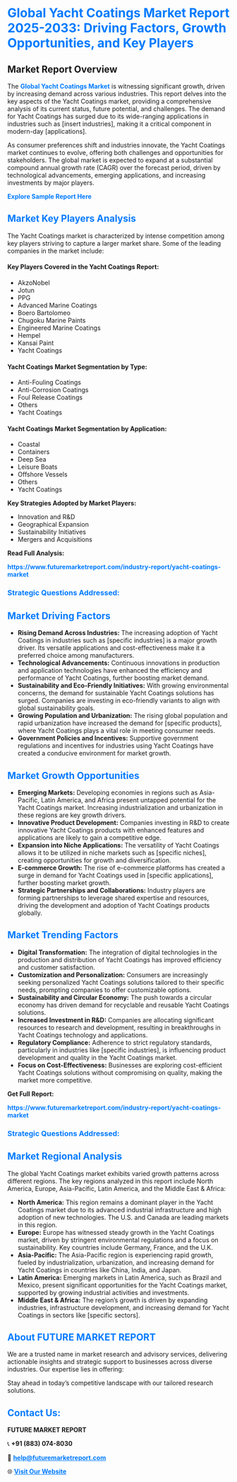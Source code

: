 <h1 style="color: #007BFF;">Global Yacht Coatings Market Report 2025-2033: Driving Factors, Growth Opportunities, and Key Players</h1>

<section id="overview">
<h2>Market Report Overview</h2>
<p>The <a href="https://www.futuremarketreport.com/industry-report/yacht-coatings-market" style="color: #007BFF; text-decoration: none;"><strong>Global Yacht Coatings Market</strong></a> is witnessing significant growth, driven by increasing demand across various industries. This report delves into the key aspects of the Yacht Coatings market, providing a comprehensive analysis of its current status, future potential, and challenges. The demand for Yacht Coatings has surged due to its wide-ranging applications in industries such as [insert industries], making it a critical component in modern-day [applications].</p>
<p>As consumer preferences shift and industries innovate, the Yacht Coatings market continues to evolve, offering both challenges and opportunities for stakeholders. The global market is expected to expand at a substantial compound annual growth rate (CAGR) over the forecast period, driven by technological advancements, emerging applications, and increasing investments by major players.</p>
</section>

<section id="overview">
<p><a href="https://www.futuremarketreport.com/request-sample/reportId=97103" style="color: #007BFF; text-decoration: none;"><strong>Explore Sample Report Here</strong></a></p>
</section>

<section id="key-players">
<h2 style="color: #007BFF;">Market Key Players Analysis</h2>
<p>The Yacht Coatings market is characterized by intense competition among key players striving to capture a larger market share. Some of the leading companies in the market include:</p>
<h4>Key Players Covered in the Yacht Coatings Report:</h4>
<ul><li>AkzoNobel</li><li>Jotun</li><li>PPG</li><li>Advanced Marine Coatings</li><li>Boero Bartolomeo</li><li>Chugoku Marine Paints</li><li>Engineered Marine Coatings</li><li>Hempel</li><li>Kansai Paint</li><li>Yacht Coatings</li></ul>
<h4>Yacht Coatings Market Segmentation by Type:</h4>
<ul><li>Anti-Fouling Coatings</li><li>Anti-Corrosion Coatings</li><li>Foul Release Coatings</li><li>Others</li><li>Yacht Coatings</li></ul>

<h4>Yacht Coatings Market Segmentation by Application:</h4>
<ul><li>Coastal</li><li>Containers</li><li>Deep Sea</li><li>Leisure Boats</li><li>Offshore Vessels</li><li>Others</li><li>Yacht Coatings</li></ul>
<p><strong>Key Strategies Adopted by Market Players:</strong></p>
<ul>
<li>Innovation and R&D</li>
<li>Geographical Expansion</li>
<li>Sustainability Initiatives</li>
<li>Mergers and Acquisitions</li>
</ul>
</section>

<section>
<p><strong>Read Full Analysis: </strong></p><a href="https://www.futuremarketreport.com/industry-report/yacht-coatings-market" style="color: #007BFF; text-decoration: none;"><strong>https://www.futuremarketreport.com/industry-report/yacht-coatings-market</strong></a>
<h3 style="color: #007BFF;">Strategic Questions Addressed:</h3>
</section>

<section id="driving-factors">
<h2 style="color: #007BFF;">Market Driving Factors</h2>
<ul>
<li><strong>Rising Demand Across Industries:</strong> The increasing adoption of Yacht Coatings in industries such as [specific industries] is a major growth driver. Its versatile applications and cost-effectiveness make it a preferred choice among manufacturers.</li>
<li><strong>Technological Advancements:</strong> Continuous innovations in production and application technologies have enhanced the efficiency and performance of Yacht Coatings, further boosting market demand.</li>
<li><strong>Sustainability and Eco-Friendly Initiatives:</strong> With growing environmental concerns, the demand for sustainable Yacht Coatings solutions has surged. Companies are investing in eco-friendly variants to align with global sustainability goals.</li>
<li><strong>Growing Population and Urbanization:</strong> The rising global population and rapid urbanization have increased the demand for [specific products], where Yacht Coatings plays a vital role in meeting consumer needs.</li>
<li><strong>Government Policies and Incentives:</strong> Supportive government regulations and incentives for industries using Yacht Coatings have created a conducive environment for market growth.</li>
</ul>
</section>

<section id="growth-opportunities">
<h2 style="color: #007BFF;">Market Growth Opportunities</h2>
<ul>
<li><strong>Emerging Markets:</strong> Developing economies in regions such as Asia-Pacific, Latin America, and Africa present untapped potential for the Yacht Coatings market. Increasing industrialization and urbanization in these regions are key growth drivers.</li>
<li><strong>Innovative Product Development:</strong> Companies investing in R&D to create innovative Yacht Coatings products with enhanced features and applications are likely to gain a competitive edge.</li>
<li><strong>Expansion into Niche Applications:</strong> The versatility of Yacht Coatings allows it to be utilized in niche markets such as [specific niches], creating opportunities for growth and diversification.</li>
<li><strong>E-commerce Growth:</strong> The rise of e-commerce platforms has created a surge in demand for Yacht Coatings used in [specific applications], further boosting market growth.</li>
<li><strong>Strategic Partnerships and Collaborations:</strong> Industry players are forming partnerships to leverage shared expertise and resources, driving the development and adoption of Yacht Coatings products globally.</li>
</ul>
</section>

<section id="trending-factors">
<h2 style="color: #007BFF;">Market Trending Factors</h2>
<ul>
<li><strong>Digital Transformation:</strong> The integration of digital technologies in the production and distribution of Yacht Coatings has improved efficiency and customer satisfaction.</li>
<li><strong>Customization and Personalization:</strong> Consumers are increasingly seeking personalized Yacht Coatings solutions tailored to their specific needs, prompting companies to offer customizable options.</li>
<li><strong>Sustainability and Circular Economy:</strong> The push towards a circular economy has driven demand for recyclable and reusable Yacht Coatings solutions.</li>
<li><strong>Increased Investment in R&D:</strong> Companies are allocating significant resources to research and development, resulting in breakthroughs in Yacht Coatings technology and applications.</li>
<li><strong>Regulatory Compliance:</strong> Adherence to strict regulatory standards, particularly in industries like [specific industries], is influencing product development and quality in the Yacht Coatings market.</li>
<li><strong>Focus on Cost-Effectiveness:</strong> Businesses are exploring cost-efficient Yacht Coatings solutions without compromising on quality, making the market more competitive.</li>
</ul>
</section>

<section>
<p><strong>Get Full Report: </strong></p><a href="https://www.futuremarketreport.com/industry-report/yacht-coatings-market" style="color: #007BFF; text-decoration: none;"><strong>https://www.futuremarketreport.com/industry-report/yacht-coatings-market</strong></a>
<h3 style="color: #007BFF;">Strategic Questions Addressed:</h3>
</section>


<section id="regional-analysis">
<h2 style="color: #007BFF;">Market Regional Analysis</h2>
<p>The global Yacht Coatings market exhibits varied growth patterns across different regions. The key regions analyzed in this report include North America, Europe, Asia-Pacific, Latin America, and the Middle East & Africa:</p>
<ul>
<li><strong>North America:</strong> This region remains a dominant player in the Yacht Coatings market due to its advanced industrial infrastructure and high adoption of new technologies. The U.S. and Canada are leading markets in this region.</li>
<li><strong>Europe:</strong> Europe has witnessed steady growth in the Yacht Coatings market, driven by stringent environmental regulations and a focus on sustainability. Key countries include Germany, France, and the U.K.</li>
<li><strong>Asia-Pacific:</strong> The Asia-Pacific region is experiencing rapid growth, fueled by industrialization, urbanization, and increasing demand for Yacht Coatings in countries like China, India, and Japan.</li>
<li><strong>Latin America:</strong> Emerging markets in Latin America, such as Brazil and Mexico, present significant opportunities for the Yacht Coatings market, supported by growing industrial activities and investments.</li>
<li><strong>Middle East & Africa:</strong> The region’s growth is driven by expanding industries, infrastructure development, and increasing demand for Yacht Coatings in sectors like [specific sectors].</li>
</ul>
</section>

<footer>
<h2 style="color: #007BFF;">About FUTURE MARKET REPORT</h2>
<p>We are a trusted name in market research and advisory services, delivering actionable insights and strategic support to businesses across diverse industries. Our expertise lies in offering:</p>

<p>Stay ahead in today’s competitive landscape with our tailored research solutions.</p>

<h2 style="color: #007BFF;">Contact Us:</h2>
<p><strong>FUTURE MARKET REPORT</strong></p>
<p>📞 <strong>+91 (883) 074-8030</strong></p>
<p>📧 <strong><a href="mailto:help@futuremarketreport.com" style="color: #007BFF;">help@futuremarketreport.com</a></strong></p>
<p>🌐 <strong><a href="https://www.futuremarketreport.com/" style="color: #007BFF;">Visit Our Website</a></strong></p>
</footer>